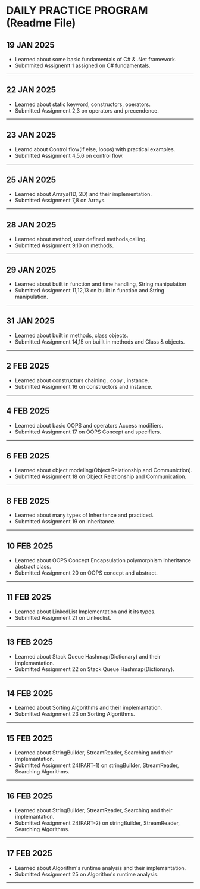 # DAILY PRACTICE PROGRAM (Readme File)
## 19 JAN 2025
- Learned about some basic fundamentals of C# & .Net framework.
- Submmited Assignemt 1 assigned on C# fundamentals.
---
## 22 JAN 2025
- Learned about static keyword, constructors, operators.
- Submitted Assignment 2,3 on operators and precendence.
---
## 23 JAN 2025
- Learnd about Control flow(if else, loops) with practical examples.
- Submitted Assignment 4,5,6 on control flow.
---
## 25 JAN 2025
- Learned about Arrays(1D, 2D) and their implementation.
- Submitted Assignment 7,8 on Arrays.
---
## 28 JAN 2025
- Learned about method, user defined methods,calling.
- Submitted Assignment 9,10 on methods.
---
## 29 JAN 2025
- Learned about built in function and time handling, String manipulation
- Submitted Assignment 11,12,13 on buiilt in function and String manipulation.
---
## 31 JAN 2025
- Learned about built in methods, class objects.
- Submitted Assignment 14,15 on buiilt in methods and Class & objects.
---
## 2 FEB 2025 
- Learned about constructurs chaining , copy , instance.
- Submitted Assignment 16 on constructors and instance.
---
## 4 FEB 2025  
- Learned about basic OOPS and operators Access modifiers.
- Submitted Assignment 17 on OOPS Concept and specifiers.
---
## 6 FEB 2025
- Learned about object modeling(Object Relationship and Communiction).
- Submitted Assignment 18 on Object Relationship and Communication.
---
## 8 FEB 2025
- Learned about many types of Inheritance and practiced.
- Submitted Assignment 19 on Inheritance.
---
## 10 FEB 2025
- Learned about OOPS Concept Encapsulation polymorphism Inheritance abstract class.
- Submitted Assignment 20 on OOPS concept and abstract.
---
## 11 FEB 2025
- Learned about LinkedList Implementation and it its types.
- Submitted Assignment 21 on Linkedlist.
---
## 13 FEB 2025
- Learned about Stack Queue Hashmap(Dictionary) and their implemantation.
- Submitted Assignment 22 on Stack Queue Hashmap(Dictionary).
---
## 14 FEB 2025
- Learned about Sorting Algorithms and their implemantation.
- Submitted Assignment 23 on Sorting Algorithms.
---
## 15 FEB 2025
- Learned about StringBuilder, StreamReader, Searching and their implemantation.
- Submitted Assignment 24(PART-1) on stringBuilder, StreamReader, Searching Algorithms.
---
## 16 FEB 2025
- Learned about StringBuilder, StreamReader, Searching and their implemantation.
- Submitted Assignment 24(PART-2) on stringBuilder, StreamReader, Searching Algorithms.
---
## 17 FEB 2025
- Learned about Algorithm's runtime analysis and their implemantation.
- Submitted Assignment 25 on Algorithm's runtime analysis.
---
